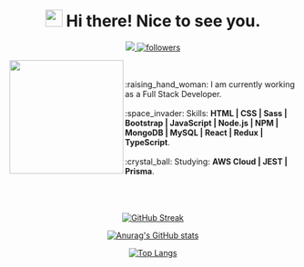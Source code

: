 <!--
**LSegg/LSegg** is a ✨ _special_ ✨ repository because its `README.md` (this file) appears on your GitHub profile.
-->

<!-- Title -->

<h1 align="center"><img src="https://emojis.slackmojis.com/emojis/images/1531849430/4246/blob-sunglasses.gif?1531849430" width="30"/> Hi there! Nice to see you.</h1>

<!-- Badges -->

<p align="center">
    <a href="https://www.linkedin.com/in/lucia-seggiaro/">
    <img src="https://img.shields.io/badge/-Lucia%20Seggiaro-628FDB?style=for-the-badge&logo=Linkedin&logoColor=white&link=https://www.linkedin.com/in/lucia-seggiaro/" />
  </a>  
    
  <a href="https://github.com/LSegg">
    <img alt="followers" title="Follow me on Github" src="https://img.shields.io/github/followers/LSegg?color=628FDB&labelColor=628FDB&style=for-the-badge&logo=github&label=Follow"/></a>  
</p>

<!-- Currently -->

<p>
    <img align="left" src="https://user-images.githubusercontent.com/5713670/87202985-820dcb80-c2b6-11ea-9f56-7ec461c497c3.gif" width="200"></img>
    <br>
    <br>
    :raising_hand_woman: I am currently working as a Full Stack Developer.
    <br>
    <br>
    :space_invader: Skills: <strong>HTML | CSS | Sass | Bootstrap | JavaScript | Node.js | NPM | MongoDB | MySQL | React | Redux | TypeScript</strong>.
    <br>
    <br>
    :crystal_ball: Studying: <strong>AWS Cloud | JEST | Prisma</strong>.
    <br>
    <br>
    <br>
    <br>
</p>

<!-- Github Stats -->

<div align="center">
        
[![GitHub Streak](http://github-readme-streak-stats.herokuapp.com?user=LSegg&theme=tokyonight&hide_border=true)](https://git.io/streak-stats)
        
</div>
    
<div align="center">
        
[![Anurag's GitHub stats](https://github-readme-stats.vercel.app/api?username=LSegg&show_icons=true&hide_border=true&theme=tokyonight)](https://github.com/anuraghazra/github-readme-stats)
        
</div>

<div align="center">

[![Top Langs](https://github-readme-stats.vercel.app/api/top-langs/?username=LSegg&layout=compact&hide_border=true&theme=tokyonight&card_width=445)](https://github.com/anuraghazra/github-readme-stats)

</div>
